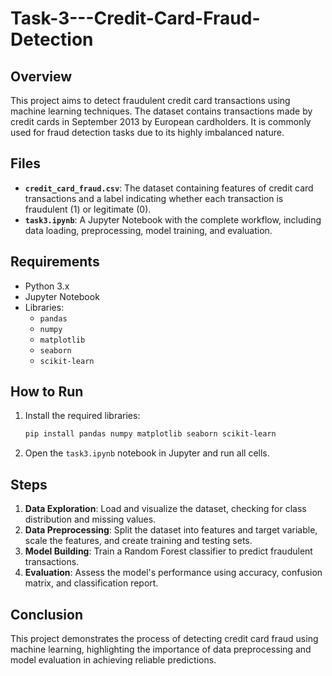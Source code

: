 # Task-3---Credit-Card-Fraud-Detection
## Overview
This project aims to detect fraudulent credit card transactions using machine learning techniques. The dataset contains transactions made by credit cards in September 2013 by European cardholders. It is commonly used for fraud detection tasks due to its highly imbalanced nature.

## Files
- **`credit_card_fraud.csv`**: The dataset containing features of credit card transactions and a label indicating whether each transaction is fraudulent (1) or legitimate (0).
- **`task3.ipynb`**: A Jupyter Notebook with the complete workflow, including data loading, preprocessing, model training, and evaluation.

## Requirements
- Python 3.x
- Jupyter Notebook
- Libraries:
  - `pandas`
  - `numpy`
  - `matplotlib`
  - `seaborn`
  - `scikit-learn`

## How to Run
1. Install the required libraries:
   ```bash
   pip install pandas numpy matplotlib seaborn scikit-learn
   ```
2. Open the `task3.ipynb` notebook in Jupyter and run all cells.

## Steps
1. **Data Exploration**: Load and visualize the dataset, checking for class distribution and missing values.
2. **Data Preprocessing**: Split the dataset into features and target variable, scale the features, and create training and testing sets.
3. **Model Building**: Train a Random Forest classifier to predict fraudulent transactions.
4. **Evaluation**: Assess the model's performance using accuracy, confusion matrix, and classification report.

## Conclusion
This project demonstrates the process of detecting credit card fraud using machine learning, highlighting the importance of data preprocessing and model evaluation in achieving reliable predictions.

